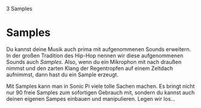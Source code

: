 3 Samples

# Samples

Du kannst deine Musik auch prima mit aufgenommenen Sounds erweitern. In 
der großen Tradition des Hip-Hop nennen wir diese aufgenommenen Sounds 
auch *Samples*. Also, wenn du ein Mikrophon mit nach draußen nimmst und 
den zarten Klang der Regentropfen auf einem Zeltdach aufnimmst, dann 
hast du ein Sample erzeugt.

Mit Samples kann man in Sonic Pi viele tolle Sachen machen. Es bringt 
nicht nur 90 freie Samples zum sofortigen Gebrauch mit, sondern du 
kannst auch deinen eigenen Sampes einbauen und manipulieren. Legen wir 
los...
